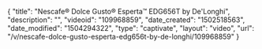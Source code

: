{
    "title": "Nescafe&reg; Dolce Gusto&reg; Esperta&trade; EDG656T by De'Longhi",
    "description": "",
    "videoid": "109968859",
    "date_created": "1502518563",
    "date_modified": "1504294322",
    "type": "captivate",
    "layout": "video",
    "url": "\/v\/nescafe-dolce-gusto-esperta-edg656t-by-de-longhi\/109968859"
}